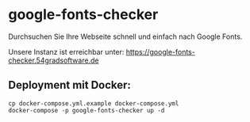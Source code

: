 # google-fonts-checker
Durchsuchen Sie Ihre Webseite schnell und einfach nach Google Fonts.

Unsere Instanz ist erreichbar unter: https://google-fonts-checker.54gradsoftware.de

## Deployment mit Docker:
```
cp docker-compose.yml.example docker-compose.yml
docker-compose -p google-fonts-checker up -d
```
